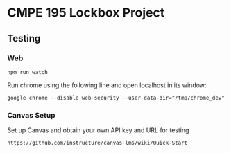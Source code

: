 # CMPE 195 Lockbox Project


## Testing
### Web
```
npm run watch
```
Run chrome using the following line and open localhost in its window:
```
google-chrome --disable-web-security --user-data-dir="/tmp/chrome_dev"
```

### Canvas Setup
Set up Canvas and obtain your own API key and URL for testing
```
https://github.com/instructure/canvas-lms/wiki/Quick-Start
```
